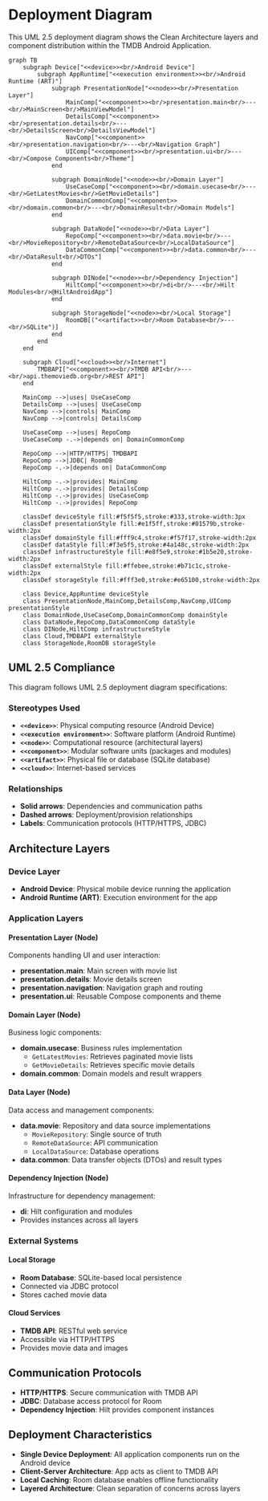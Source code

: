 # Deployment Diagram

This UML 2.5 deployment diagram shows the Clean Architecture layers and component distribution within the TMDB Android Application.

```mermaid
graph TB
    subgraph Device["<<device>><br/>Android Device"]
        subgraph AppRuntime["<<execution environment>><br/>Android Runtime (ART)"]
            subgraph PresentationNode["<<node>><br/>Presentation Layer"]
                MainComp["<<component>><br/>presentation.main<br/>---<br/>MainScreen<br/>MainViewModel"]
                DetailsComp["<<component>><br/>presentation.details<br/>---<br/>DetailsScreen<br/>DetailsViewModel"]
                NavComp["<<component>><br/>presentation.navigation<br/>---<br/>Navigation Graph"]
                UIComp["<<component>><br/>presentation.ui<br/>---<br/>Compose Components<br/>Theme"]
            end
            
            subgraph DomainNode["<<node>><br/>Domain Layer"]
                UseCaseComp["<<component>><br/>domain.usecase<br/>---<br/>GetLatestMovies<br/>GetMovieDetails"]
                DomainCommonComp["<<component>><br/>domain.common<br/>---<br/>DomainResult<br/>Domain Models"]
            end
            
            subgraph DataNode["<<node>><br/>Data Layer"]
                RepoComp["<<component>><br/>data.movie<br/>---<br/>MovieRepository<br/>RemoteDataSource<br/>LocalDataSource"]
                DataCommonComp["<<component>><br/>data.common<br/>---<br/>DataResult<br/>DTOs"]
            end
            
            subgraph DINode["<<node>><br/>Dependency Injection"]
                HiltComp["<<component>><br/>di<br/>---<br/>Hilt Modules<br/>@HiltAndroidApp"]
            end
            
            subgraph StorageNode["<<node>><br/>Local Storage"]
                RoomDB[("<<artifact>><br/>Room Database<br/>---<br/>SQLite")]
            end
        end
    end
    
    subgraph Cloud["<<cloud>><br/>Internet"]
        TMDBAPI["<<component>><br/>TMDB API<br/>---<br/>api.themoviedb.org<br/>REST API"]
    end
    
    MainComp -->|uses| UseCaseComp
    DetailsComp -->|uses| UseCaseComp
    NavComp -->|controls| MainComp
    NavComp -->|controls| DetailsComp
    
    UseCaseComp -->|uses| RepoComp
    UseCaseComp -.->|depends on| DomainCommonComp
    
    RepoComp -->|HTTP/HTTPS| TMDBAPI
    RepoComp -->|JDBC| RoomDB
    RepoComp -.->|depends on| DataCommonComp
    
    HiltComp -.->|provides| MainComp
    HiltComp -.->|provides| DetailsComp
    HiltComp -.->|provides| UseCaseComp
    HiltComp -.->|provides| RepoComp
    
    classDef deviceStyle fill:#f5f5f5,stroke:#333,stroke-width:3px
    classDef presentationStyle fill:#e1f5ff,stroke:#01579b,stroke-width:2px
    classDef domainStyle fill:#fff9c4,stroke:#f57f17,stroke-width:2px
    classDef dataStyle fill:#f3e5f5,stroke:#4a148c,stroke-width:2px
    classDef infrastructureStyle fill:#e8f5e9,stroke:#1b5e20,stroke-width:2px
    classDef externalStyle fill:#ffebee,stroke:#b71c1c,stroke-width:2px
    classDef storageStyle fill:#fff3e0,stroke:#e65100,stroke-width:2px

    class Device,AppRuntime deviceStyle
    class PresentationNode,MainComp,DetailsComp,NavComp,UIComp presentationStyle
    class DomainNode,UseCaseComp,DomainCommonComp domainStyle
    class DataNode,RepoComp,DataCommonComp dataStyle
    class DINode,HiltComp infrastructureStyle
    class Cloud,TMDBAPI externalStyle
    class StorageNode,RoomDB storageStyle
```

## UML 2.5 Compliance

This diagram follows UML 2.5 deployment diagram specifications:

### Stereotypes Used
- **`<<device>>`**: Physical computing resource (Android Device)
- **`<<execution environment>>`**: Software platform (Android Runtime)
- **`<<node>>`**: Computational resource (architectural layers)
- **`<<component>>`**: Modular software units (packages and modules)
- **`<<artifact>>`**: Physical file or database (SQLite database)
- **`<<cloud>>`**: Internet-based services

### Relationships
- **Solid arrows**: Dependencies and communication paths
- **Dashed arrows**: Deployment/provision relationships
- **Labels**: Communication protocols (HTTP/HTTPS, JDBC)

## Architecture Layers

### Device Layer
- **Android Device**: Physical mobile device running the application
- **Android Runtime (ART)**: Execution environment for the app

### Application Layers

#### Presentation Layer (Node)
Components handling UI and user interaction:
- **presentation.main**: Main screen with movie list
- **presentation.details**: Movie details screen
- **presentation.navigation**: Navigation graph and routing
- **presentation.ui**: Reusable Compose components and theme

#### Domain Layer (Node)
Business logic components:
- **domain.usecase**: Business rules implementation
  - `GetLatestMovies`: Retrieves paginated movie lists
  - `GetMovieDetails`: Retrieves specific movie details
- **domain.common**: Domain models and result wrappers

#### Data Layer (Node)
Data access and management components:
- **data.movie**: Repository and data source implementations
  - `MovieRepository`: Single source of truth
  - `RemoteDataSource`: API communication
  - `LocalDataSource`: Database operations
- **data.common**: Data transfer objects (DTOs) and result types

#### Dependency Injection (Node)
Infrastructure for dependency management:
- **di**: Hilt configuration and modules
- Provides instances across all layers

### External Systems

#### Local Storage
- **Room Database**: SQLite-based local persistence
- Connected via JDBC protocol
- Stores cached movie data

#### Cloud Services
- **TMDB API**: RESTful web service
- Accessible via HTTP/HTTPS
- Provides movie data and images

## Communication Protocols

- **HTTP/HTTPS**: Secure communication with TMDB API
- **JDBC**: Database access protocol for Room
- **Dependency Injection**: Hilt provides component instances

## Deployment Characteristics

- **Single Device Deployment**: All application components run on the Android device
- **Client-Server Architecture**: App acts as client to TMDB API
- **Local Caching**: Room database enables offline functionality
- **Layered Architecture**: Clean separation of concerns across layers
